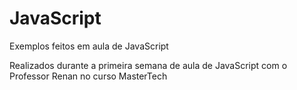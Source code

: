# JavaScript
Exemplos feitos em aula de JavaScript

Realizados durante a primeira semana de aula de JavaScript com o Professor Renan no curso MasterTech
